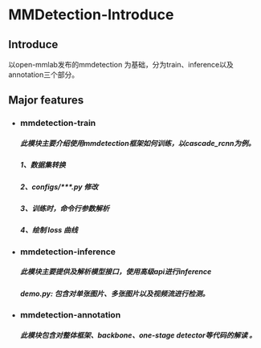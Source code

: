 # MMDetection-Introduce

## Introduce
以open-mmlab发布的mmdetection 为基础，分为train、inference以及annotation三个部分。

## Major features
- ### mmdetection-train
   ##### 此模块主要介绍使用mmdetection框架如何训练，以cascade_rcnn为例。
   ##### 1、数据集转换
   ##### 2、configs/***.py 修改
   ##### 3、训练时，命令行参数解析
   ##### 4、绘制 loss 曲线
- ### mmdetection-inference
  ##### 此模块主要提供及解析模型接口，使用高级api进行inference
  ##### *demo.py*: 包含对单张图片、多张图片以及视频流进行检测。
- ### mmdetection-annotation
  ##### 此模块包含对整体框架、backbone、one-stage detector等代码的解读 。
  
